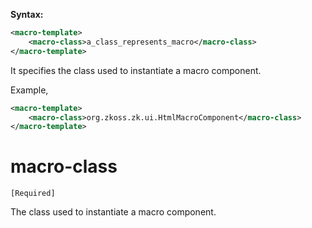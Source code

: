 **Syntax:**

```xml
<macro-template>  
    <macro-class>a_class_represents_macro</macro-class>  
</macro-template>
```

It specifies the class used to instantiate a macro component.

Example,

``` xml
<macro-template>
    <macro-class>org.zkoss.zk.ui.HtmlMacroComponent</macro-class>
</macro-template>
```

# macro-class

`[Required]`

The class used to instantiate a macro component.


